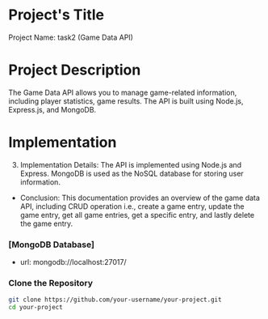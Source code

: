 # Project's Title
Project Name: task2 (Game Data API)

# Project Description
The Game Data API allows you to manage game-related information, including player statistics, game results. The API is built using Node.js, Express.js, and MongoDB.

# Implementation 

3. Implementation Details:
The API is implemented using Node.js and Express.
MongoDB is used as the NoSQL database for storing user information.


- Conclusion:
This documentation provides an overview of the game data API, including CRUD operation i.e., create a game entry, update the game entry, get all game entries, get a specific entry, and lastly delete the game entry.




### [MongoDB Database]
 
- url: mongodb://localhost:27017/


### Clone the Repository

```bash
git clone https://github.com/your-username/your-project.git
cd your-project